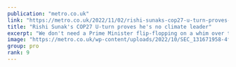 ```yaml
---
publication: "metro.co.uk"
link: "https://metro.co.uk/2022/11/02/rishi-sunaks-cop27-u-turn-proves-hes-no-climate-leader-17687650/"
title: "Rishi Sunak's COP27 U-turn proves he's no climate leader"
excerpt: "We don't need a Prime Minister flip-flopping on a whim over the climate."
image: "https://metro.co.uk/wp-content/uploads/2022/10/SEC_131671958-4fd7_1667409646.jpg?quality=90&strip=all&w=1200&h=630&crop=1"
group: pro
rank: 9
---
```

